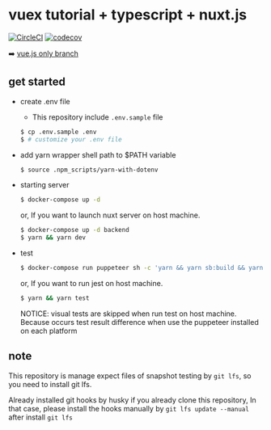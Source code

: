 # vuex tutorial + typescript + nuxt.js

[![CircleCI](https://circleci.com/gh/Yama-Tomo/vue-vuex-typescript-sample/tree/nuxt.svg?style=shield)](https://circleci.com/gh/Yama-Tomo/vue-vuex-typescript-sample/tree/nuxt)
[![codecov](https://codecov.io/gh/Yama-Tomo/vue-vuex-typescript-sample/branch/nuxt/graph/badge.svg)](https://codecov.io/gh/Yama-Tomo/vue-vuex-typescript-sample)

:arrow_right: [vue.js only branch](https://github.com/Yama-Tomo/vue-vuex-typescript-sample/tree/vue)

## get started

- create .env file
  - This repository include `.env.sample` file

  ```bash
  $ cp .env.sample .env
  $ # customize your .env file
  ```

- add yarn wrapper shell path to $PATH variable

  ```bash
  $ source .npm_scripts/yarn-with-dotenv
  ```

- starting server

  ```bash
  $ docker-compose up -d
  ```

  or, If you want to launch nuxt server on host machine.

  ```bash
  $ docker-compose up -d backend
  $ yarn && yarn dev
  ```

- test

  ```bash
  $ docker-compose run puppeteer sh -c 'yarn && yarn sb:build && yarn test'
  ```

  or, If you want to run jest on host machine.

  ```bash
  $ yarn && yarn test
  ```

  NOTICE: visual tests are skipped when run test on host machine. Because occurs test result difference when use the puppeteer installed on each platform

## note

This repository is manage expect files of snapshot testing by `git lfs`, so you need to install git lfs.

Already installed git hooks by husky if you already clone this repository, In that case, please install the hooks manually by `git lfs update --manual` after install `git lfs`
